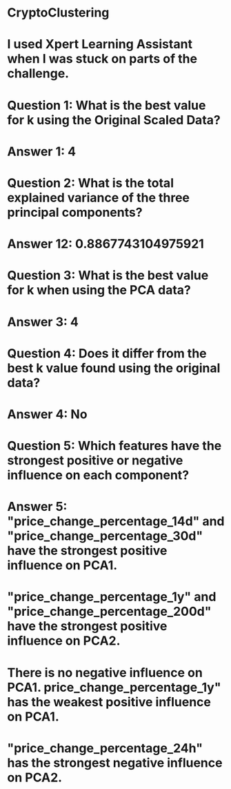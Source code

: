 # CryptoClustering

# I used Xpert Learning Assistant when I was stuck on parts of the challenge.

# Question 1: What is the best value for k using the Original Scaled Data?
# Answer 1: 4

# Question 2: What is the total explained variance of the three principal components?
# Answer 12: 0.8867743104975921

# Question 3: What is the best value for k when using the PCA data?
# Answer 3: 4

# Question 4: Does it differ from the best k value found using the original data?
# Answer 4: No

# Question 5: Which features have the strongest positive or negative influence on each component?
# Answer 5: "price_change_percentage_14d" and "price_change_percentage_30d" have the strongest positive influence on PCA1. 
#           "price_change_percentage_1y" and "price_change_percentage_200d" have the strongest positive influence on PCA2. 
#           There is no negative influence on PCA1. price_change_percentage_1y" has the weakest positive influence on PCA1.  
#           "price_change_percentage_24h" has the strongest negative influence on PCA2.